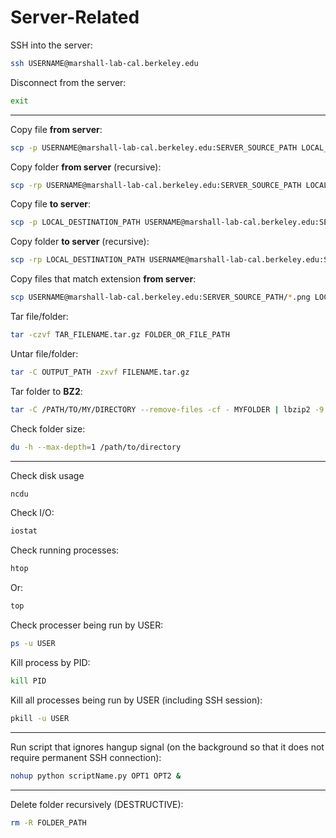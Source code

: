# Server-Related

SSH into the server:

```bash
ssh USERNAME@marshall-lab-cal.berkeley.edu
```

Disconnect from the server:

```bash
exit
```

<hr>

Copy file **from server**:

```bash
scp -p USERNAME@marshall-lab-cal.berkeley.edu:SERVER_SOURCE_PATH LOCAL_DESTINATION_PATH
```

Copy folder **from server** (recursive):

```bash
scp -rp USERNAME@marshall-lab-cal.berkeley.edu:SERVER_SOURCE_PATH LOCAL_DESTINATION_PATH
```


Copy file **to server**:

```bash
scp -p LOCAL_DESTINATION_PATH USERNAME@marshall-lab-cal.berkeley.edu:SERVER_SOURCE_PATH
```

Copy folder **to server** (recursive):

```bash
scp -rp LOCAL_DESTINATION_PATH USERNAME@marshall-lab-cal.berkeley.edu:SERVER_SOURCE_PATH
```

Copy files that match extension **from server**:

```bash
scp USERNAME@marshall-lab-cal.berkeley.edu:SERVER_SOURCE_PATH/*.png LOCAL_DESTINATION_PATH
```

Tar file/folder:

```bash
tar -czvf TAR_FILENAME.tar.gz FOLDER_OR_FILE_PATH
```

Untar file/folder:

```bash
tar -C OUTPUT_PATH -zxvf FILENAME.tar.gz
```

Tar folder to **BZ2**:

```bash
tar -C /PATH/TO/MY/DIRECTORY --remove-files -cf - MYFOLDER | lbzip2 -9 -n CORES > MYFOLDER.tar.bz2
```

Check folder size:

```bash
du -h --max-depth=1 /path/to/directory
```

<hr>

Check disk usage

```bash
ncdu
```

Check I/O:

```bash
iostat
```

Check running processes:

```bash
htop
```

Or:

```bash
top
```

Check processer being run by USER:

```bash
ps -u USER
```

Kill process by PID:

```bash
kill PID
```

Kill all processes being run by USER (including SSH session):

```bash
pkill -u USER
```

<hr>

Run script that ignores hangup signal (on the background so that it does not require permanent SSH connection):

```bash
nohup python scriptName.py OPT1 OPT2 &
```

<hr>

Delete folder recursively (DESTRUCTIVE):

```bash
rm -R FOLDER_PATH
```
